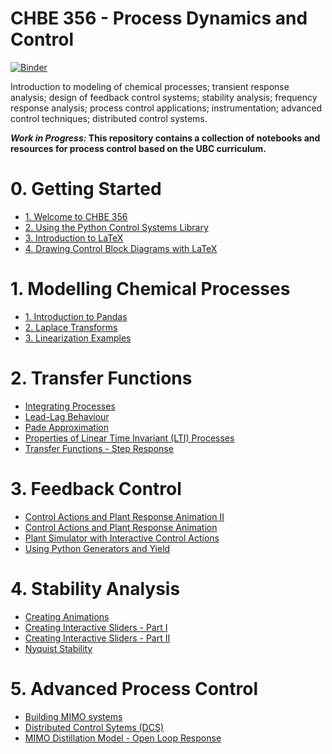 # CHBE 356 - Process Dynamics and Control

[![Binder](https://mybinder.org/badge_logo.svg)](https://mybinder.org/v2/gh/OpenChemE/CHBE356/master)

Introduction to modeling of chemical processes; transient response analysis; design of feedback control systems; stability analysis; frequency response analysis; process control applications; instrumentation; advanced control techniques; distributed control systems.

__*Work in Progress:* This repository contains a collection of notebooks and resources for process control based on the UBC curriculum.__


# 0. Getting Started
* [1. Welcome to CHBE 356](http://nbviewer.jupyter.org/github/OpenChemE/CHBE356/blob/master/Notebooks/0.%20Getting%20Started/1.%20Welcome%20to%20CHBE%20356.ipynb)
* [2. Using the Python Control Systems Library](http://nbviewer.jupyter.org/github/OpenChemE/CHBE356/blob/master/Notebooks/0.%20Getting%20Started/2.%20Using%20the%20Python%20Control%20Systems%20Library.ipynb)
* [3. Introduction to LaTeX](http://nbviewer.jupyter.org/github/OpenChemE/CHBE356/blob/master/Notebooks/0.%20Getting%20Started/3.%20Introduction%20to%20LaTeX.ipynb)
* [4. Drawing Control Block Diagrams with LaTeX](http://nbviewer.jupyter.org/github/OpenChemE/CHBE356/blob/master/Notebooks/0.%20Getting%20Started/4.%20Drawing%20Control%20Block%20Diagrams%20with%20LaTeX.ipynb)


# 1. Modelling Chemical Processes
* [1. Introduction to Pandas](http://nbviewer.jupyter.org/github/OpenChemE/CHBE356/blob/master/Notebooks/1.%20Modelling%20Chemical%20Processes/1.%20Introduction%20to%20Pandas.ipynb)
* [2. Laplace Transforms](http://nbviewer.jupyter.org/github/OpenChemE/CHBE356/blob/master/Notebooks/1.%20Modelling%20Chemical%20Processes/2.%20Laplace%20Transforms.ipynb)
* [3. Linearization Examples](http://nbviewer.jupyter.org/github/OpenChemE/CHBE356/blob/master/Notebooks/1.%20Modelling%20Chemical%20Processes/3.%20Linearization%20Examples.ipynb)


# 2. Transfer Functions
* [Integrating Processes](http://nbviewer.jupyter.org/github/OpenChemE/CHBE356/blob/master/Notebooks/2.%20Transfer%20Functions/Integrating%20Processes.ipynb)
* [Lead-Lag Behaviour](http://nbviewer.jupyter.org/github/OpenChemE/CHBE356/blob/master/Notebooks/2.%20Transfer%20Functions/Lead-Lag%20Behaviour.ipynb)
* [Pade Approximation](http://nbviewer.jupyter.org/github/OpenChemE/CHBE356/blob/master/Notebooks/2.%20Transfer%20Functions/Pade%20Approximation.ipynb)
* [Properties of Linear Time Invariant (LTI) Processes](http://nbviewer.jupyter.org/github/OpenChemE/CHBE356/blob/master/Notebooks/2.%20Transfer%20Functions/Properties%20of%20Linear%20Time%20Invariant%20(LTI)%20Processes.ipynb)
* [Transfer Functions - Step Response](http://nbviewer.jupyter.org/github/OpenChemE/CHBE356/blob/master/Notebooks/2.%20Transfer%20Functions/Transfer%20Functions%20-%20Step%20Response.ipynb)


# 3. Feedback Control
* [Control Actions and Plant Response Animation II](http://nbviewer.jupyter.org/github/OpenChemE/CHBE356/blob/master/Notebooks/3.%20Feedback%20Control/Control%20Actions%20and%20Plant%20Response%20Animation%20II.ipynb)
* [Control Actions and Plant Response Animation](http://nbviewer.jupyter.org/github/OpenChemE/CHBE356/blob/master/Notebooks/3.%20Feedback%20Control/Control%20Actions%20and%20Plant%20Response%20Animation.ipynb)
* [Plant Simulator with Interactive Control Actions](http://nbviewer.jupyter.org/github/OpenChemE/CHBE356/blob/master/Notebooks/3.%20Feedback%20Control/Plant%20Simulator%20with%20Interactive%20Control%20Actions.ipynb)
* [Using Python Generators and Yield](http://nbviewer.jupyter.org/github/OpenChemE/CHBE356/blob/master/Notebooks/3.%20Feedback%20Control/Using%20Python%20Generators%20and%20Yield.ipynb)


# 4. Stability Analysis
* [Creating Animations](http://nbviewer.jupyter.org/github/OpenChemE/CHBE356/blob/master/Notebooks/4.%20Stability%20Analysis/Creating%20Animations.ipynb)
* [Creating Interactive Sliders - Part I](http://nbviewer.jupyter.org/github/OpenChemE/CHBE356/blob/master/Notebooks/4.%20Stability%20Analysis/Creating%20Interactive%20Sliders%20-%20Part%20I.ipynb)
* [Creating Interactive Sliders - Part II](http://nbviewer.jupyter.org/github/OpenChemE/CHBE356/blob/master/Notebooks/4.%20Stability%20Analysis/Creating%20Interactive%20Sliders%20-%20Part%20II.ipynb)
* [Nyquist Stability](http://nbviewer.jupyter.org/github/OpenChemE/CHBE356/blob/master/Notebooks/4.%20Stability%20Analysis/Nyquist%20Stability.ipynb)


# 5. Advanced Process Control
* [Building MIMO systems](http://nbviewer.jupyter.org/github/OpenChemE/CHBE356/blob/master/Notebooks/5.%20Advanced%20Process%20Control/Building%20MIMO%20systems.ipynb)
* [Distributed Control Sytems (DCS)](http://nbviewer.jupyter.org/github/OpenChemE/CHBE356/blob/master/Notebooks/5.%20Advanced%20Process%20Control/Distributed%20Control%20Sytems%20(DCS).ipynb)
* [MIMO Distillation Model - Open Loop Response](http://nbviewer.jupyter.org/github/OpenChemE/CHBE356/blob/master/Notebooks/5.%20Advanced%20Process%20Control/MIMO%20Distillation%20Model%20-%20Open%20Loop%20Response.ipynb)


